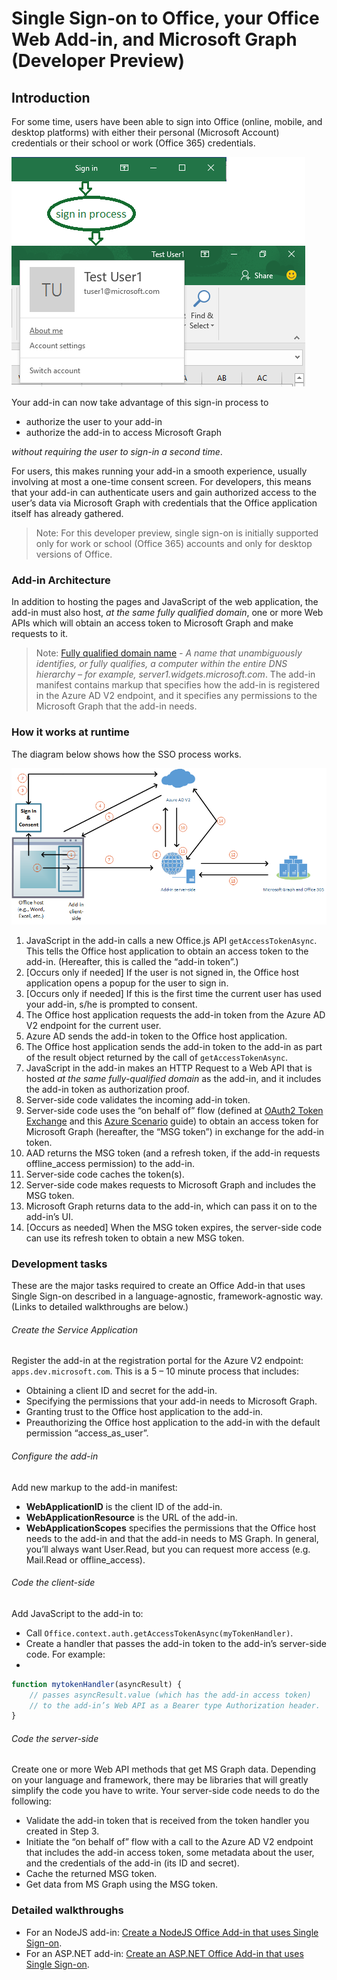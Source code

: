 # Single Sign-on to Office, your Office Web Add-in, and Microsoft Graph (Developer Preview)

## Introduction

For some time, users have been able to sign into Office (online, mobile, and desktop platforms) with either their personal (Microsoft Account) credentials or their school or work (Office 365) credentials. 

![Add-in commands](../../images/OfficeHostTitleBarLogin.png)

Your add-in can now take advantage of this sign-in process to

* authorize the user to your add-in
* authorize the add-in to access Microsoft Graph 

*without requiring the user to sign-in a second time*. 

For users, this makes running your add-in a smooth experience, usually involving at most a one-time consent screen. For developers, this means that your add-in can authenticate users and gain authorized access to the user’s data via Microsoft Graph with credentials that the Office application itself has already gathered.

> Note: For this developer preview, single sign-on is initially supported only for work or school (Office 365) accounts  and only for desktop versions of Office. 

### Add-in Architecture

In addition to hosting the pages and JavaScript of the web application, the add-in must also host, *at the same fully qualified domain*, one or more Web APIs which will obtain an access token to Microsoft Graph and make requests to it.

> Note: [Fully qualified domain name](https://msdn.microsoft.com/en-us/library/windows/desktop/ms682135(v=vs.85).aspx#_dns_fully_qualified_domain_name_fqdn__gly) *- A name that unambiguously identifies, or fully qualifies, a computer within the entire DNS hierarchy – for example, server1.widgets.microsoft.com*.
The add-in manifest contains markup that specifies how the add-in is registered in the Azure AD V2 endpoint, and it specifies any permissions to the Microsoft Graph that the add-in needs.

### How it works at runtime

The diagram below shows how the SSO process works. 

![Add-in commands](../../images/SSOOverviewDiagram.PNG)

1. JavaScript in the add-in calls a new Office.js API `getAccessTokenAsync`. This tells the Office host application to obtain an access token to the add-in. (Hereafter, this is called the “add-in token”.)
1. [Occurs only if needed] If the user is not signed in, the Office host application opens a popup for the user to sign in. 
1. [Occurs only if needed] If this is the first time the current user has used your add-in, s/he is prompted to consent. 
1. The Office host application requests the add-in token from the Azure AD V2 endpoint for the current user.
1. Azure AD sends the add-in token to the Office host application.
1. The Office host application sends the add-in token to the add-in as part of the result object returned by the call of `getAccessTokenAsync`.
1. JavaScript in the add-in makes an HTTP Request to a Web API that is hosted *at the same fully-qualified domain* as the add-in, and it includes the add-in token as authorization proof.  
1. Server-side code validates the incoming add-in token.
1. Server-side code uses the “on behalf of” flow (defined at [OAuth2 Token Exchange](https://tools.ietf.org/html/draft-ietf-oauth-token-exchange-02) and this [Azure Scenario](https://docs.microsoft.com/en-us/azure/active-directory/develop/active-directory-authentication-scenarios#daemon-or-server-application-to-web-api) guide) to obtain an access token for Microsoft Graph (hereafter, the “MSG token”) in exchange for the add-in token. 
1. AAD returns the MSG token (and a refresh token, if the add-in requests offline_access permission) to the add-in.
1. Server-side code caches the token(s).
1. Server-side code makes requests to Microsoft Graph and includes the MSG token.
1. Microsoft Graph returns data to the add-in, which can pass it on to the add-in’s UI. 
1. [Occurs as needed] When the MSG token expires, the server-side code can use its refresh token to obtain a new MSG token.

### Development tasks

These are the major tasks required to create an Office Add-in that uses Single Sign-on described in a language-agnostic, framework-agnostic way. (Links to detailed walkthroughs are below.)

###### Create the Service Application

Register the add-in at the registration portal for the Azure V2 endpoint: `apps.dev.microsoft.com`. This is a 5 – 10 minute process that includes:

* Obtaining a client ID and secret for the add-in.
* Specifying the permissions that your add-in needs to Microsoft Graph.
* Granting trust to the Office host application to the add-in.
* Preauthorizing the Office host application to the add-in with the default permission “access_as_user”.

###### Configure the add-in

Add new markup to the add-in manifest:

* **WebApplicationID** is the client ID of the add-in.
* **WebApplicationResource** is the URL of the add-in.
* **WebApplicationScopes** specifies the permissions that the Office host needs to the add-in and that the add-in needs to MS Graph. In general, you’ll always want User.Read, but you can request more access (e.g. Mail.Read or offline_access).

###### Code the client-side

Add JavaScript to the add-in to:

* Call `Office.context.auth.getAccessTokenAsync(myTokenHandler)`.
* Create a handler that passes the add-in token to the add-in’s server-side code. For example:
* 
```js
function mytokenHandler(asyncResult) {
    // passes asyncResult.value (which has the add-in access token)
    // to the add-in’s Web API as a Bearer type Authorization header.
}
```

###### Code the server-side

Create one or more Web API methods that get MS Graph data. Depending on your language and framework, there may be libraries that will greatly simplify the code you have to write. Your server-side code needs to do the following:

* Validate the add-in token that is received from the token handler you created in Step 3.
* Initiate the “on behalf of” flow with a call to the Azure AD V2 endpoint that includes the add-in access token, some metadata about the user, and the credentials of the add-in (its ID and secret). 
* Cache the returned MSG token.
* Get data from MS Graph using the MSG token.

### Detailed walkthroughs

* For an NodeJS add-in: [Create a NodeJS Office Add-in that uses Single Sign-on](../../docs/develop/create-sso-office-add-ins-nodejs.md).
* For an ASP.NET add-in: [Create an ASP.NET Office Add-in that uses Single Sign-on](../../docs/develop/create-sso-office-add-ins-aspnet.md).



